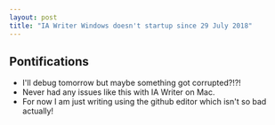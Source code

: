 ```yaml
---
layout: post
title: "IA Writer Windows doesn't startup since 29 July 2018"
---
```


## Pontifications

* I'll debug tomorrow but maybe something got corrupted?!?!
* Never had any issues like this with IA Writer on Mac.
* For now I am just writing using the github editor which isn't so bad actually!
